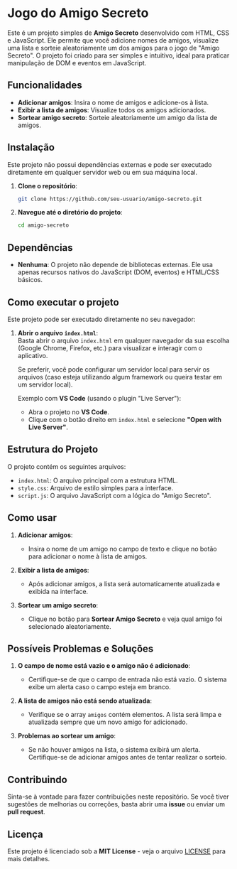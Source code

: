 # Jogo do Amigo Secreto
Este é um projeto simples de **Amigo Secreto** desenvolvido com HTML, CSS e JavaScript. Ele permite que você adicione nomes de amigos, visualize uma lista e sorteie aleatoriamente um dos amigos para o jogo de "Amigo Secreto". O projeto foi criado para ser simples e intuitivo, ideal para praticar manipulação de DOM e eventos em JavaScript.

## Funcionalidades

- **Adicionar amigos**: Insira o nome de amigos e adicione-os à lista.
- **Exibir a lista de amigos**: Visualize todos os amigos adicionados.
- **Sortear amigo secreto**: Sorteie aleatoriamente um amigo da lista de amigos.

## Instalação

Este projeto não possui dependências externas e pode ser executado diretamente em qualquer servidor web ou em sua máquina local.

1. **Clone o repositório**:

    ```bash
    git clone https://github.com/seu-usuario/amigo-secreto.git
    ```

2. **Navegue até o diretório do projeto**:

    ```bash
    cd amigo-secreto
    ```

## Dependências

- **Nenhuma**: O projeto não depende de bibliotecas externas. Ele usa apenas recursos nativos do JavaScript (DOM, eventos) e HTML/CSS básicos.

## Como executar o projeto

Este projeto pode ser executado diretamente no seu navegador:

1. **Abrir o arquivo `index.html`**:  
    Basta abrir o arquivo `index.html` em qualquer navegador da sua escolha (Google Chrome, Firefox, etc.) para visualizar e interagir com o aplicativo.

    Se preferir, você pode configurar um servidor local para servir os arquivos (caso esteja utilizando algum framework ou queira testar em um servidor local).

    Exemplo com **VS Code** (usando o plugin "Live Server"):
    - Abra o projeto no **VS Code**.
    - Clique com o botão direito em `index.html` e selecione **"Open with Live Server"**.

## Estrutura do Projeto

O projeto contém os seguintes arquivos:

- `index.html`: O arquivo principal com a estrutura HTML.
- `style.css`: Arquivo de estilo simples para a interface.
- `script.js`: O arquivo JavaScript com a lógica do "Amigo Secreto".

## Como usar

1. **Adicionar amigos**:
    - Insira o nome de um amigo no campo de texto e clique no botão para adicionar o nome à lista de amigos.

2. **Exibir a lista de amigos**:
    - Após adicionar amigos, a lista será automaticamente atualizada e exibida na interface.

3. **Sortear um amigo secreto**:
    - Clique no botão para **Sortear Amigo Secreto** e veja qual amigo foi selecionado aleatoriamente.

## Possíveis Problemas e Soluções

1. **O campo de nome está vazio e o amigo não é adicionado**:
    - Certifique-se de que o campo de entrada não está vazio. O sistema exibe um alerta caso o campo esteja em branco.

2. **A lista de amigos não está sendo atualizada**:
    - Verifique se o array `amigos` contém elementos. A lista será limpa e atualizada sempre que um novo amigo for adicionado.

3. **Problemas ao sortear um amigo**:
    - Se não houver amigos na lista, o sistema exibirá um alerta. Certifique-se de adicionar amigos antes de tentar realizar o sorteio.

## Contribuindo

Sinta-se à vontade para fazer contribuições neste repositório. Se você tiver sugestões de melhorias ou correções, basta abrir uma **issue** ou enviar um **pull request**.

## Licença

Este projeto é licenciado sob a **MIT License** - veja o arquivo [LICENSE](LICENSE) para mais detalhes.
